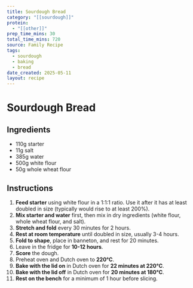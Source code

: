 ```yaml
---
title: Sourdough Bread
category: "[[sourdough]]"
protein:
  - "[[other]]"
prep_time_mins: 30
total_time_mins: 720
source: Family Recipe
tags:
  - sourdough
  - baking
  - bread
date_created: 2025-05-11
layout: recipe
---
```


# Sourdough Bread

## Ingredients
- 110g starter
- 11g salt
- 385g water
- 500g white flour
- 50g whole wheat flour

## Instructions
1. **Feed starter** using white flour in a 1:1:1 ratio. Use it after it has at least doubled in size (typically would rise to at least 200%).
2. **Mix starter and water** first, then mix in dry ingredients (white flour, whole wheat flour, and salt).
3. **Stretch and fold** every 30 minutes for 2 hours.
4. **Rest at room temperature** until doubled in size, usually 3-4 hours.
5. **Fold to shape**, place in banneton, and rest for 20 minutes.
6. Leave in the fridge for **10-12 hours**.
7. **Score** the dough.
8. Preheat oven and Dutch oven to **220°C**.
9. **Bake with the lid on** in Dutch oven for **22 minutes at 220°C**.
10. **Bake with the lid off** in Dutch oven for **20 minutes at 180°C**.
11. **Rest on the bench** for a minimum of 1 hour before slicing.


